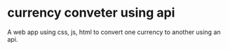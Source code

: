 # currency conveter using api
 A web app using css, js, html to convert one currency to another using an api.
